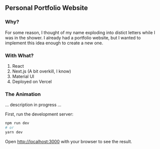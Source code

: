 
## Personal Portfolio Website

### Why?
For some reason, I thought of my name exploding into distict letters while I was in the shower. I already had a portfolio website, but
I wanted to implement this idea enough to create a new one.

### With What?
1. React
2. Next.js (A bit overkill, I know)
3. Material UI
4. Deployed on Vercel


### The Animation
... description in progress ...

First, run the development server:

```bash
npm run dev
# or
yarn dev
```

Open [http://localhost:3000](http://localhost:3000) with your browser to see the result.

